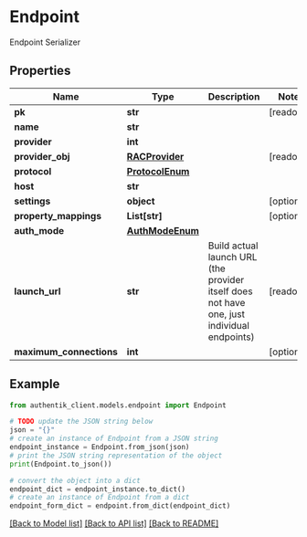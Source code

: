# Endpoint

Endpoint Serializer

## Properties

Name | Type | Description | Notes
------------ | ------------- | ------------- | -------------
**pk** | **str** |  | [readonly] 
**name** | **str** |  | 
**provider** | **int** |  | 
**provider_obj** | [**RACProvider**](RACProvider.md) |  | [readonly] 
**protocol** | [**ProtocolEnum**](ProtocolEnum.md) |  | 
**host** | **str** |  | 
**settings** | **object** |  | [optional] 
**property_mappings** | **List[str]** |  | [optional] 
**auth_mode** | [**AuthModeEnum**](AuthModeEnum.md) |  | 
**launch_url** | **str** | Build actual launch URL (the provider itself does not have one, just individual endpoints) | [readonly] 
**maximum_connections** | **int** |  | [optional] 

## Example

```python
from authentik_client.models.endpoint import Endpoint

# TODO update the JSON string below
json = "{}"
# create an instance of Endpoint from a JSON string
endpoint_instance = Endpoint.from_json(json)
# print the JSON string representation of the object
print(Endpoint.to_json())

# convert the object into a dict
endpoint_dict = endpoint_instance.to_dict()
# create an instance of Endpoint from a dict
endpoint_form_dict = endpoint.from_dict(endpoint_dict)
```
[[Back to Model list]](../README.md#documentation-for-models) [[Back to API list]](../README.md#documentation-for-api-endpoints) [[Back to README]](../README.md)


